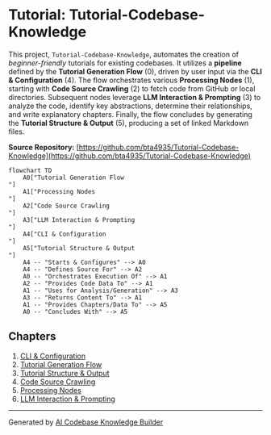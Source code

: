 # Tutorial: Tutorial-Codebase-Knowledge

This project, `Tutorial-Codebase-Knowledge`, automates the creation of *beginner-friendly* tutorials for existing codebases. It utilizes a **pipeline** defined by the **Tutorial Generation Flow** (0), driven by user input via the **CLI & Configuration** (4). The flow orchestrates various **Processing Nodes** (1), starting with **Code Source Crawling** (2) to fetch code from GitHub or local directories. Subsequent nodes leverage **LLM Interaction & Prompting** (3) to analyze the code, identify key abstractions, determine their relationships, and write explanatory chapters. Finally, the flow concludes by generating the **Tutorial Structure & Output** (5), producing a set of linked Markdown files.

**Source Repository:** [https://github.com/bta4935/Tutorial-Codebase-Knowledge](https://github.com/bta4935/Tutorial-Codebase-Knowledge)

```mermaid
flowchart TD
    A0["Tutorial Generation Flow
"]
    A1["Processing Nodes
"]
    A2["Code Source Crawling
"]
    A3["LLM Interaction & Prompting
"]
    A4["CLI & Configuration
"]
    A5["Tutorial Structure & Output
"]
    A4 -- "Starts & Configures" --> A0
    A4 -- "Defines Source For" --> A2
    A0 -- "Orchestrates Execution Of" --> A1
    A2 -- "Provides Code Data To" --> A1
    A1 -- "Uses for Analysis/Generation" --> A3
    A3 -- "Returns Content To" --> A1
    A1 -- "Provides Chapters/Data To" --> A5
    A0 -- "Concludes With" --> A5
```

## Chapters

1. [CLI & Configuration](01_cli___configuration_.md)
2. [Tutorial Generation Flow](02_tutorial_generation_flow_.md)
3. [Tutorial Structure & Output](03_tutorial_structure___output_.md)
4. [Code Source Crawling](04_code_source_crawling_.md)
5. [Processing Nodes](05_processing_nodes_.md)
6. [LLM Interaction & Prompting](06_llm_interaction___prompting_.md)

---

Generated by [AI Codebase Knowledge Builder](https://github.com/The-Pocket/Tutorial-Codebase-Knowledge)
